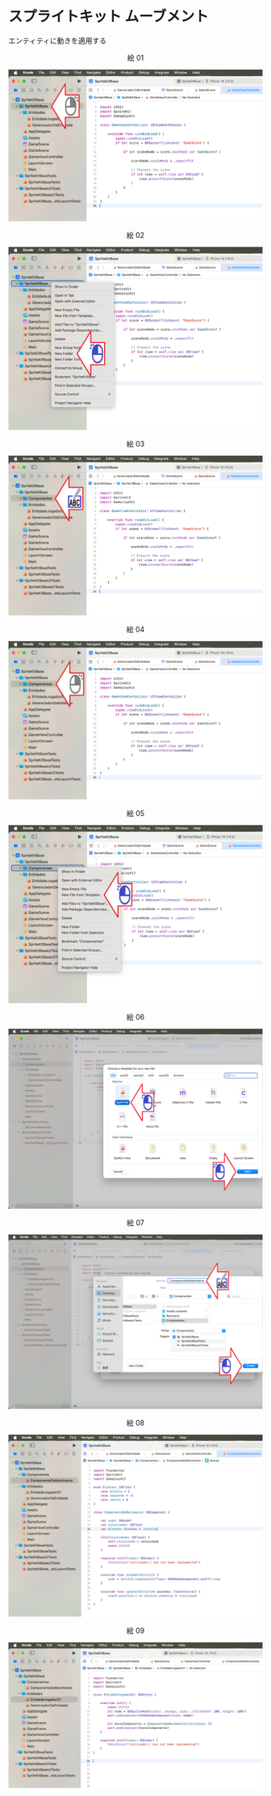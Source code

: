# スプライトキット ムーブメント

エンティティに動きを適用する

<div align="center">
絵 01
</div>

![](Imagens/SpriteKit-Movimento-Img01.png)

<div align="center">
絵 02
</div>

![](Imagens/SpriteKit-Movimento-Img02.png)

<div align="center">
絵 03
</div>

![](Imagens/SpriteKit-Movimento-Img03.png)

<div align="center">
絵 04
</div>

![](Imagens/SpriteKit-Movimento-Img04.png)

<div align="center">
絵 05
</div>

![](Imagens/SpriteKit-Movimento-Img05.png)

<div align="center">
絵 06
</div>

![](Imagens/SpriteKit-Movimento-Img06.png)

<div align="center">
絵 07
</div>

![](Imagens/SpriteKit-Movimento-Img07.png)

<div align="center">
絵 08
</div>

![](Imagens/SpriteKit-Movimento-Img08.png)

<div align="center">
絵 09
</div>

![](Imagens/SpriteKit-Movimento-Img09.png)
